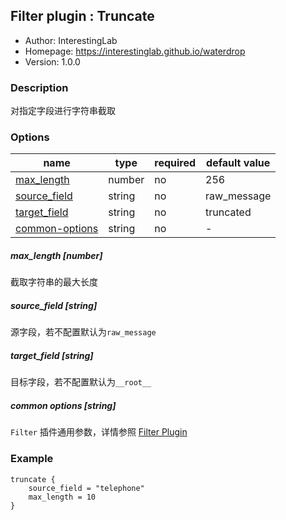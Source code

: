 ## Filter plugin : Truncate

* Author: InterestingLab
* Homepage: https://interestinglab.github.io/waterdrop
* Version: 1.0.0

### Description

对指定字段进行字符串截取

### Options

| name | type | required | default value |
| --- | --- | --- | --- |
| [max_length](#max_length-number) | number | no | 256 |
| [source_field](#source_field-string) | string | no | raw_message |
| [target_field](#target_field-string) | string | no | truncated |
| [common-options](#common-options-string)| string | no | - |


##### max_length [number]

截取字符串的最大长度

##### source_field [string]

源字段，若不配置默认为`raw_message`

##### target_field [string]

目标字段，若不配置默认为`__root__`

##### common options [string]

`Filter` 插件通用参数，详情参照 [Filter Plugin](/zh-cn/v1/configuration/filter-plugin)


### Example

```
truncate {
    source_field = "telephone"
    max_length = 10
}
```
